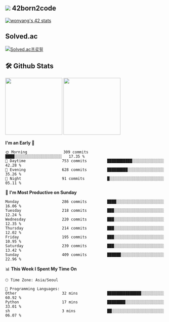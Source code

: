 
## <img src="https://img.shields.io/badge/-000000?style=flat&logo=42&logoColor=white"> 42born2code
[![wonyang's 42 stats](https://badge42.vercel.app/api/v2/cl5nhe5b6007809kydha7ht42/stats?cursusId=21&coalitionId=88)](https://profile.intra.42.fr/users/wonyang)

## Solved.ac
[![Solved.ac프로필](http://mazassumnida.wtf/api/v2/generate_badge?boj=bennyws)](https://solved.ac/bennyws)

## 🛠️ Github Stats
<p>
  <img height="180em" src="https://github-readme-stats-veggie-garden.vercel.app/api?username=gemstoneyang&show_icons=true&include_all_commits=true&bg_color=30,e96443,904e95&title_color=fff&text_color=fff">
  <img height="180em" src="https://github-readme-stats-veggie-garden.vercel.app/api/top-langs/?username=gemstoneyang&layout=compact&bg_color=30,e96443,904e95&title_color=fff&text_color=fff">
</p>

<!--START_SECTION:waka-->
**I'm an Early 🐤** 

```text
🌞 Morning                309 commits         ████░░░░░░░░░░░░░░░░░░░░░   17.35 % 
🌆 Daytime                753 commits         ███████████░░░░░░░░░░░░░░   42.28 % 
🌃 Evening                628 commits         █████████░░░░░░░░░░░░░░░░   35.26 % 
🌙 Night                  91 commits          █░░░░░░░░░░░░░░░░░░░░░░░░   05.11 % 
```
📅 **I'm Most Productive on Sunday** 

```text
Monday                   286 commits         ████░░░░░░░░░░░░░░░░░░░░░   16.06 % 
Tuesday                  218 commits         ███░░░░░░░░░░░░░░░░░░░░░░   12.24 % 
Wednesday                220 commits         ███░░░░░░░░░░░░░░░░░░░░░░   12.35 % 
Thursday                 214 commits         ███░░░░░░░░░░░░░░░░░░░░░░   12.02 % 
Friday                   195 commits         ███░░░░░░░░░░░░░░░░░░░░░░   10.95 % 
Saturday                 239 commits         ███░░░░░░░░░░░░░░░░░░░░░░   13.42 % 
Sunday                   409 commits         ██████░░░░░░░░░░░░░░░░░░░   22.96 % 
```


📊 **This Week I Spent My Time On** 

```text
🕑︎ Time Zone: Asia/Seoul

💬 Programming Languages: 
Other                    32 mins             ███████████████░░░░░░░░░░   60.92 % 
Python                   17 mins             ████████░░░░░░░░░░░░░░░░░   33.01 % 
sh                       3 mins              ██░░░░░░░░░░░░░░░░░░░░░░░   06.07 % 
```


<!--END_SECTION:waka-->
